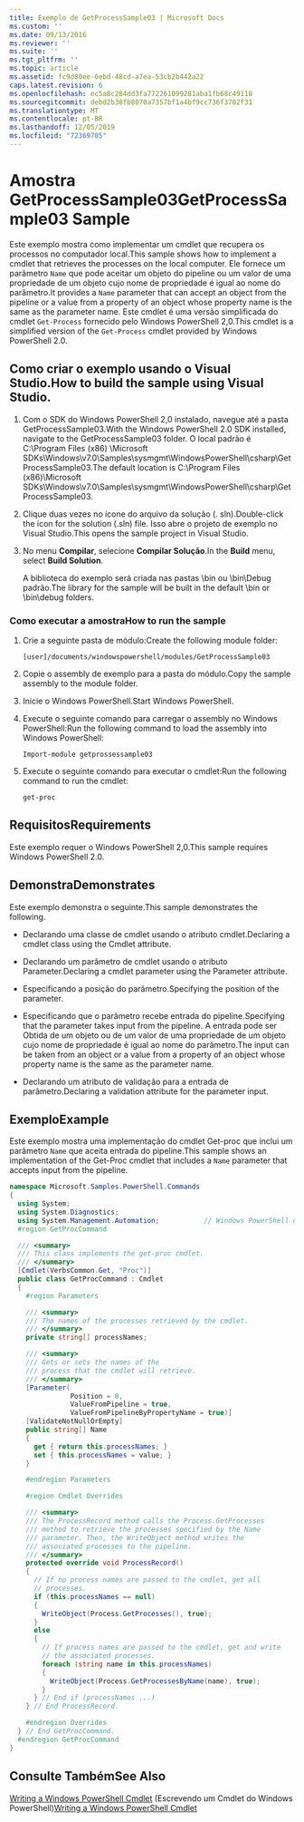 ```yaml
---
title: Exemplo de GetProcessSample03 | Microsoft Docs
ms.custom: ''
ms.date: 09/13/2016
ms.reviewer: ''
ms.suite: ''
ms.tgt_pltfrm: ''
ms.topic: article
ms.assetid: fc9d80ee-6ebd-48cd-a7ea-53cb2b442a22
caps.latest.revision: 6
ms.openlocfilehash: ec5a8c284dd3fa772261099281aba1fb68c49118
ms.sourcegitcommit: debd2b38fb8070a7357bf1a4bf9cc736f3702f31
ms.translationtype: MT
ms.contentlocale: pt-BR
ms.lasthandoff: 12/05/2019
ms.locfileid: "72369705"
---
```

# <a name="getprocesssample03-sample"></a><span data-ttu-id="2963e-102">Amostra GetProcessSample03</span><span class="sxs-lookup"><span data-stu-id="2963e-102">GetProcessSample03 Sample</span></span>

<span data-ttu-id="2963e-103">Este exemplo mostra como implementar um cmdlet que recupera os processos no computador local.</span><span class="sxs-lookup"><span data-stu-id="2963e-103">This sample shows how to implement a cmdlet that retrieves the processes on the local computer.</span></span> <span data-ttu-id="2963e-104">Ele fornece um parâmetro `Name` que pode aceitar um objeto do pipeline ou um valor de uma propriedade de um objeto cujo nome de propriedade é igual ao nome do parâmetro.</span><span class="sxs-lookup"><span data-stu-id="2963e-104">It provides a `Name` parameter that can accept an object from the pipeline or a value from a property of an object whose property name is the same as the parameter name.</span></span> <span data-ttu-id="2963e-105">Este cmdlet é uma versão simplificada do cmdlet `Get-Process` fornecido pelo Windows PowerShell 2,0.</span><span class="sxs-lookup"><span data-stu-id="2963e-105">This cmdlet is a simplified version of the `Get-Process` cmdlet provided by Windows PowerShell 2.0.</span></span>

## <a name="how-to-build-the-sample-using-visual-studio"></a><span data-ttu-id="2963e-106">Como criar o exemplo usando o Visual Studio.</span><span class="sxs-lookup"><span data-stu-id="2963e-106">How to build the sample using Visual Studio.</span></span>

1. <span data-ttu-id="2963e-107">Com o SDK do Windows PowerShell 2,0 instalado, navegue até a pasta GetProcessSample03.</span><span class="sxs-lookup"><span data-stu-id="2963e-107">With the Windows PowerShell 2.0 SDK installed, navigate to the GetProcessSample03 folder.</span></span> <span data-ttu-id="2963e-108">O local padrão é C:\Program Files (x86) \Microsoft SDKs\Windows\v7.0\Samples\sysmgmt\WindowsPowerShell\csharp\GetProcessSample03.</span><span class="sxs-lookup"><span data-stu-id="2963e-108">The default location is C:\Program Files (x86)\Microsoft SDKs\Windows\v7.0\Samples\sysmgmt\WindowsPowerShell\csharp\GetProcessSample03.</span></span>

2. <span data-ttu-id="2963e-109">Clique duas vezes no ícone do arquivo da solução (. sln).</span><span class="sxs-lookup"><span data-stu-id="2963e-109">Double-click the icon for the solution (.sln) file.</span></span> <span data-ttu-id="2963e-110">Isso abre o projeto de exemplo no Visual Studio.</span><span class="sxs-lookup"><span data-stu-id="2963e-110">This opens the sample project in Visual Studio.</span></span>

3. <span data-ttu-id="2963e-111">No menu **Compilar**, selecione **Compilar Solução**.</span><span class="sxs-lookup"><span data-stu-id="2963e-111">In the **Build** menu, select **Build Solution**.</span></span>

    <span data-ttu-id="2963e-112">A biblioteca do exemplo será criada nas pastas \bin ou \bin\Debug padrão.</span><span class="sxs-lookup"><span data-stu-id="2963e-112">The library for the sample will be built in the default \bin or \bin\debug folders.</span></span>

### <a name="how-to-run-the-sample"></a><span data-ttu-id="2963e-113">Como executar a amostra</span><span class="sxs-lookup"><span data-stu-id="2963e-113">How to run the sample</span></span>

1. <span data-ttu-id="2963e-114">Crie a seguinte pasta de módulo:</span><span class="sxs-lookup"><span data-stu-id="2963e-114">Create the following module folder:</span></span>

    `[user]/documents/windowspowershell/modules/GetProcessSample03`

2. <span data-ttu-id="2963e-115">Copie o assembly de exemplo para a pasta do módulo.</span><span class="sxs-lookup"><span data-stu-id="2963e-115">Copy the sample assembly to the module folder.</span></span>

3. <span data-ttu-id="2963e-116">Inicie o Windows PowerShell.</span><span class="sxs-lookup"><span data-stu-id="2963e-116">Start Windows PowerShell.</span></span>

4. <span data-ttu-id="2963e-117">Execute o seguinte comando para carregar o assembly no Windows PowerShell:</span><span class="sxs-lookup"><span data-stu-id="2963e-117">Run the following command to load the assembly into Windows PowerShell:</span></span>

    `Import-module getprossessample03`

5. <span data-ttu-id="2963e-118">Execute o seguinte comando para executar o cmdlet:</span><span class="sxs-lookup"><span data-stu-id="2963e-118">Run the following command to run the cmdlet:</span></span>

    `get-proc`

## <a name="requirements"></a><span data-ttu-id="2963e-119">Requisitos</span><span class="sxs-lookup"><span data-stu-id="2963e-119">Requirements</span></span>

<span data-ttu-id="2963e-120">Este exemplo requer o Windows PowerShell 2,0.</span><span class="sxs-lookup"><span data-stu-id="2963e-120">This sample requires Windows PowerShell 2.0.</span></span>

## <a name="demonstrates"></a><span data-ttu-id="2963e-121">Demonstra</span><span class="sxs-lookup"><span data-stu-id="2963e-121">Demonstrates</span></span>

<span data-ttu-id="2963e-122">Este exemplo demonstra o seguinte.</span><span class="sxs-lookup"><span data-stu-id="2963e-122">This sample demonstrates the following.</span></span>

- <span data-ttu-id="2963e-123">Declarando uma classe de cmdlet usando o atributo cmdlet.</span><span class="sxs-lookup"><span data-stu-id="2963e-123">Declaring a cmdlet class using the Cmdlet attribute.</span></span>

- <span data-ttu-id="2963e-124">Declarando um parâmetro de cmdlet usando o atributo Parameter.</span><span class="sxs-lookup"><span data-stu-id="2963e-124">Declaring a cmdlet parameter using the Parameter attribute.</span></span>

- <span data-ttu-id="2963e-125">Especificando a posição do parâmetro.</span><span class="sxs-lookup"><span data-stu-id="2963e-125">Specifying the position of the parameter.</span></span>

- <span data-ttu-id="2963e-126">Especificando que o parâmetro recebe entrada do pipeline.</span><span class="sxs-lookup"><span data-stu-id="2963e-126">Specifying that the parameter takes input from the pipeline.</span></span> <span data-ttu-id="2963e-127">A entrada pode ser Obtida de um objeto ou de um valor de uma propriedade de um objeto cujo nome de propriedade é igual ao nome do parâmetro.</span><span class="sxs-lookup"><span data-stu-id="2963e-127">The input can be taken from an object or a value from a property of an object whose property name is the same as the parameter name.</span></span>

- <span data-ttu-id="2963e-128">Declarando um atributo de validação para a entrada de parâmetro.</span><span class="sxs-lookup"><span data-stu-id="2963e-128">Declaring a validation attribute for the parameter input.</span></span>

## <a name="example"></a><span data-ttu-id="2963e-129">Exemplo</span><span class="sxs-lookup"><span data-stu-id="2963e-129">Example</span></span>

<span data-ttu-id="2963e-130">Este exemplo mostra uma implementação do cmdlet Get-proc que inclui um parâmetro `Name` que aceita entrada do pipeline.</span><span class="sxs-lookup"><span data-stu-id="2963e-130">This sample shows an implementation of the Get-Proc cmdlet that includes a `Name` parameter that accepts input from the pipeline.</span></span>

```csharp
namespace Microsoft.Samples.PowerShell.Commands
{
  using System;
  using System.Diagnostics;
  using System.Management.Automation;           // Windows PowerShell namespace
  #region GetProcCommand

  /// <summary>
  /// This class implements the get-proc cmdlet.
  /// </summary>
  [Cmdlet(VerbsCommon.Get, "Proc")]
  public class GetProcCommand : Cmdlet
  {
    #region Parameters

    /// <summary>
    /// The names of the processes retrieved by the cmdlet.
    /// </summary>
    private string[] processNames;

    /// <summary>
    /// Gets or sets the names of the
    /// process that the cmdlet will retrieve.
    /// </summary>
    [Parameter(
               Position = 0,
               ValueFromPipeline = true,
               ValueFromPipelineByPropertyName = true)]
    [ValidateNotNullOrEmpty]
    public string[] Name
    {
      get { return this.processNames; }
      set { this.processNames = value; }
    }

    #endregion Parameters

    #region Cmdlet Overrides

    /// <summary>
    /// The ProcessRecord method calls the Process.GetProcesses
    /// method to retrieve the processes specified by the Name
    /// parameter. Then, the WriteObject method writes the
    /// associated processes to the pipeline.
    /// </summary>
    protected override void ProcessRecord()
    {
      // If no process names are passed to the cmdlet, get all
      // processes.
      if (this.processNames == null)
      {
        WriteObject(Process.GetProcesses(), true);
      }
      else
      {
        // If process names are passed to the cmdlet, get and write
        // the associated processes.
        foreach (string name in this.processNames)
        {
          WriteObject(Process.GetProcessesByName(name), true);
        }
      } // End if (processNames ...)
    } // End ProcessRecord.

    #endregion Overrides
  } // End GetProcCommand.
  #endregion GetProcCommand
}
```

## <a name="see-also"></a><span data-ttu-id="2963e-131">Consulte Também</span><span class="sxs-lookup"><span data-stu-id="2963e-131">See Also</span></span>

<span data-ttu-id="2963e-132">[Writing a Windows PowerShell Cmdlet](./writing-a-windows-powershell-cmdlet.md) (Escrevendo um Cmdlet do Windows PowerShell)</span><span class="sxs-lookup"><span data-stu-id="2963e-132">[Writing a Windows PowerShell Cmdlet](./writing-a-windows-powershell-cmdlet.md)</span></span>
